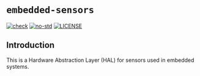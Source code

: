 # `embedded-sensors`
[![check](https://github.com/pop-project/embedded-sensors/actions/workflows/check.yml/badge.svg)](https://github.com/pop-project/embedded-sensors/actions/workflows/check.yml)
[![no-std](https://github.com/pop-project/embedded-sensors/actions/workflows/nostd.yml/badge.svg)](https://github.com/pop-project/embedded-sensors/actions/workflows/nostd.yml)
[![LICENSE](https://img.shields.io/badge/License-MIT-blue)](LICENSE)

## Introduction
This is a Hardware Abstraction Layer (HAL) for sensors used in embedded systems.
